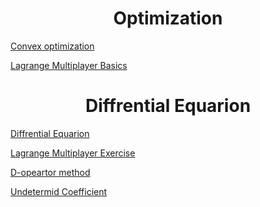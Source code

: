 <h1 align="center"> Optimization</h1>

[Convex optimization](https://www.youtube.com/watch?v=Sni6969_qHc&list=PLLtQL9wSL16gNRSaNVBmwCbLQG1CzUMq-&index=85)

[Lagrange Multiplayer Basics](https://www.youtube.com/watch?v=Brm84S03kpQ&list=PL2960304D950AA0A8&index=4)


<h1 align="center">Diffrential Equarion</h1>

[Diffrential Equarion](https://www.youtube.com/playlist?list=PLU6SqdYcYsfIuZVt20v-eNZBfFLENrM1F)

[Lagrange Multiplayer Exercise](https://www.youtube.com/watch?v=5-CUqogfPLY&t=166s)

[D-opeartor method](https://www.youtube.com/watch?v=BX_QpK1eMxY)

[Undetermid Coefficient](https://www.youtube.com/playlist?list=PLpklqhIbn1jrx17ftgPl5aguDityEBNAb)



